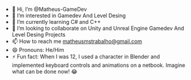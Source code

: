 - 👋 Hi, I’m @Matheus-GameDev
- 👀 I’m interested in Gamedev And Level Desing 
- 🌱 I’m currently learning C# and C++
- 💞️ I’m looking to collaborate on Unity and Unreal Engine Gamedev And Level Desing Projects
- 📫 How to reach me matheusmstrabalho@gmail.com
- 😄 Pronouns: He/Him
- ⚡ Fun fact: When I was 12, I used a character in Blender and implemented keyboard controls and animations on a netbook. Imagine what can be done now! 😂

<!---
Matheus-GameDev/Matheus-GameDev is a ✨ special ✨ repository because its `README.md` (this file) appears on your GitHub profile.
You can click the Preview link to take a look at your changes.
--->
